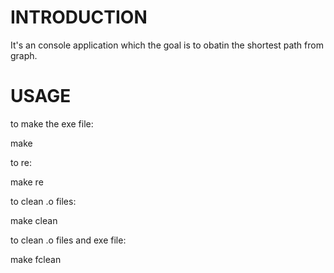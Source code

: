 # INTRODUCTION

It's an console application which the goal is to obatin the shortest path from graph.


# USAGE

to make the exe file:

make


to re:

make re


to clean .o files:

make clean


to clean .o files and exe file:

make fclean
